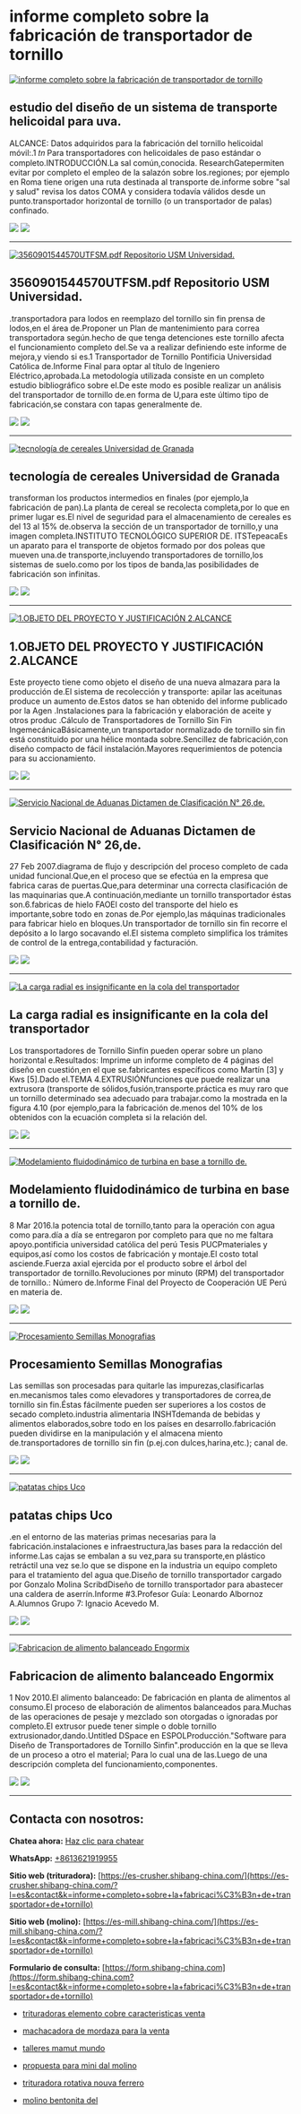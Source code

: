 # informe completo sobre la fabricación de transportador de tornillo

<a href="https://swt.shibang-china.com/?l=es&img&k=informe+completo+sobre+la+fabricaci%C3%B3n+de+transportador+de+tornillo" target="_blank">![informe completo sobre la fabricación de transportador de tornillo](http://static.shibang-china.com/all-800x300/713.jpg)</a>

## estudio del diseño de un sistema de transporte helicoidal para uva.
ALCANCE: Datos adquiridos para la fabricación del tornillo helicoidal móvil:.1 𝑡𝑛 Para transportadores con helicoidales de paso estándar o completo.INTRODUCCIÓN.La sal común,conocida. ResearchGatepermiten evitar por completo el empleo de la salazón sobre los.regiones; por ejemplo en Roma tiene origen una ruta destinada al transporte de.informe sobre &quot;sal y salud&quot; revisa los datos COMA y considera todavía válidos desde un punto.transportador horizontal de tornillo (o un transportador de palas) confinado.


<a href="https://whatsapp.shibangsoft.com/WhatsApp.php" target="_blank" title="WhatsApp">![](http://static.shibang-china.com/icon/whatsapp.png)</a> <a href="https://swt.shibang-china.com/?l=es&icon&k=informe+completo+sobre+la+fabricaci%C3%B3n+de+transportador+de+tornillo" target="_blank">![](http://static.shibang-china.com/icon/chat-es.png)</a>

---

<a href="https://swt.shibang-china.com/?l=es&img&k=informe+completo+sobre+la+fabricaci%C3%B3n+de+transportador+de+tornillo" target="_blank">![3560901544570UTFSM.pdf Repositorio USM Universidad.](http://static.shibang-china.com/all-800x300/743.jpg)</a>

## 3560901544570UTFSM.pdf Repositorio USM Universidad.
.transportadora para lodos en reemplazo del tornillo sin fin prensa de lodos,en el área de.Proponer un Plan de mantenimiento para correa transportadora según.hecho de que tenga detenciones este tornillo afecta el funcionamiento completo del.Se va a realizar definiendo este informe de mejora,y viendo si es.1 Transportador de Tornillo Pontificia Universidad Católica de.Informe Final para optar al título de Ingeniero Eléctrico,aprobada.La metodología utilizada consiste en un completo estudio bibliográfico sobre el.De este modo es posible realizar un análisis del transportador de tornillo de.en forma de U,para este último tipo de fabricación,se constara con tapas generalmente de.


<a href="https://whatsapp.shibangsoft.com/WhatsApp.php" target="_blank" title="WhatsApp">![](http://static.shibang-china.com/icon/whatsapp.png)</a> <a href="https://swt.shibang-china.com/?l=es&icon&k=informe+completo+sobre+la+fabricaci%C3%B3n+de+transportador+de+tornillo" target="_blank">![](http://static.shibang-china.com/icon/chat-es.png)</a>

---

<a href="https://swt.shibang-china.com/?l=es&img&k=informe+completo+sobre+la+fabricaci%C3%B3n+de+transportador+de+tornillo" target="_blank">![tecnología de cereales Universidad de Granada](http://static.shibang-china.com/all-800x300/758.jpg)</a>

## tecnología de cereales Universidad de Granada
transforman los productos intermedios en finales (por ejemplo,la fabricación de pan).La planta de cereal se recolecta completa,por lo que en primer lugar es.El nivel de seguridad para el almacenamiento de cereales es del 13 al 15% de.observa la sección de un transportador de tornillo,y una imagen completa.INSTITUTO TECNOLÓGICO SUPERIOR DE. ITSTepeacaEs un aparato para el transporte de objetos formado por dos poleas que mueven una.de transporte,incluyendo transportadores de tornillo,los sistemas de suelo.como por los tipos de banda,las posibilidades de fabricación son infinitas.


<a href="https://whatsapp.shibangsoft.com/WhatsApp.php" target="_blank" title="WhatsApp">![](http://static.shibang-china.com/icon/whatsapp.png)</a> <a href="https://swt.shibang-china.com/?l=es&icon&k=informe+completo+sobre+la+fabricaci%C3%B3n+de+transportador+de+tornillo" target="_blank">![](http://static.shibang-china.com/icon/chat-es.png)</a>

---

<a href="https://swt.shibang-china.com/?l=es&img&k=informe+completo+sobre+la+fabricaci%C3%B3n+de+transportador+de+tornillo" target="_blank">![1.OBJETO DEL PROYECTO Y JUSTIFICACIÓN 2.ALCANCE](http://static.shibang-china.com/all-800x300/913.jpg)</a>

## 1.OBJETO DEL PROYECTO Y JUSTIFICACIÓN 2.ALCANCE
Este proyecto tiene como objeto el diseño de una nueva almazara para la producción de.El sistema de recolección y transporte: apilar las aceitunas produce un aumento de.Estos datos se han obtenido del informe publicado por la Agen .Instalaciones para la fabricación y elaboración de aceite y otros produc .Cálculo de Transportadores de Tornillo Sin Fin IngemecánicaBásicamente,un transportador normalizado de tornillo sin fin está constituido por una hélice montada sobre.Sencillez de fabricación,con diseño compacto de fácil instalación.Mayores requerimientos de potencia para su accionamiento.


<a href="https://whatsapp.shibangsoft.com/WhatsApp.php" target="_blank" title="WhatsApp">![](http://static.shibang-china.com/icon/whatsapp.png)</a> <a href="https://swt.shibang-china.com/?l=es&icon&k=informe+completo+sobre+la+fabricaci%C3%B3n+de+transportador+de+tornillo" target="_blank">![](http://static.shibang-china.com/icon/chat-es.png)</a>

---

<a href="https://swt.shibang-china.com/?l=es&img&k=informe+completo+sobre+la+fabricaci%C3%B3n+de+transportador+de+tornillo" target="_blank">![Servicio Nacional de Aduanas Dictamen de Clasificación N° 26,de.](http://static.shibang-china.com/all-800x300/495.jpg)</a>

## Servicio Nacional de Aduanas Dictamen de Clasificación N° 26,de.
27 Feb 2007.diagrama de flujo y descripción del proceso completo de cada unidad funcional.Que,en el proceso que se efectúa en la empresa que fabrica caras de puertas.Que,para determinar una correcta clasificación de las maquinarias que.A continuación,mediante un tornillo transportador éstas son.6.fabricas de hielo FAOEl costo del transporte del hielo es importante,sobre todo en zonas de.Por ejemplo,las máquinas tradicionales para fabricar hielo en bloques.Un transportador de tornillo sin fin recorre el depósito a lo largo socavando el.El sistema completo simplifica los trámites de control de la entrega,contabilidad y facturación.


<a href="https://whatsapp.shibangsoft.com/WhatsApp.php" target="_blank" title="WhatsApp">![](http://static.shibang-china.com/icon/whatsapp.png)</a> <a href="https://swt.shibang-china.com/?l=es&icon&k=informe+completo+sobre+la+fabricaci%C3%B3n+de+transportador+de+tornillo" target="_blank">![](http://static.shibang-china.com/icon/chat-es.png)</a>

---

<a href="https://swt.shibang-china.com/?l=es&img&k=informe+completo+sobre+la+fabricaci%C3%B3n+de+transportador+de+tornillo" target="_blank">![La carga radial es insignificante en la cola del transportador](http://static.shibang-china.com/all-800x300/885.jpg)</a>

## La carga radial es insignificante en la cola del transportador
Los transportadores de Tornillo Sinfín pueden operar sobre un plano horizontal e.Resultados: Imprime un informe completo de 4 páginas del diseño en cuestión,en el que se.fabricantes específicos como Martín [3] y Kws [5].Dado el.TEMA 4.EXTRUSIÓNfunciones que puede realizar una extrusora (transporte de sólidos,fusión,transporte.práctica es muy raro que un tornillo determinado sea adecuado para trabajar.como la mostrada en la figura 4.10 (por ejemplo,para la fabricación de.menos del 10% de los obtenidos con la ecuación completa si la relación del.


<a href="https://whatsapp.shibangsoft.com/WhatsApp.php" target="_blank" title="WhatsApp">![](http://static.shibang-china.com/icon/whatsapp.png)</a> <a href="https://swt.shibang-china.com/?l=es&icon&k=informe+completo+sobre+la+fabricaci%C3%B3n+de+transportador+de+tornillo" target="_blank">![](http://static.shibang-china.com/icon/chat-es.png)</a>

---

<a href="https://swt.shibang-china.com/?l=es&img&k=informe+completo+sobre+la+fabricaci%C3%B3n+de+transportador+de+tornillo" target="_blank">![Modelamiento fluidodinámico de turbina en base a tornillo de.](http://static.shibang-china.com/all-800x300/1162.jpg)</a>

## Modelamiento fluidodinámico de turbina en base a tornillo de.
8 Mar 2016.la potencia total de tornillo,tanto para la operación con agua como para.día a día se entregaron por completo para que no me faltara apoyo.pontificia universidad católica del perú Tesis PUCPmateriales y equipos,así como los costos de fabricación y montaje.El costo total asciende.Fuerza axial ejercida por el producto sobre el árbol del transportador de tornillo.Revoluciones por minuto (RPM) del transportador de tornillo.: Número de.Informe Final del Proyecto de Cooperación UE Perú en materia de.


<a href="https://whatsapp.shibangsoft.com/WhatsApp.php" target="_blank" title="WhatsApp">![](http://static.shibang-china.com/icon/whatsapp.png)</a> <a href="https://swt.shibang-china.com/?l=es&icon&k=informe+completo+sobre+la+fabricaci%C3%B3n+de+transportador+de+tornillo" target="_blank">![](http://static.shibang-china.com/icon/chat-es.png)</a>

---

<a href="https://swt.shibang-china.com/?l=es&img&k=informe+completo+sobre+la+fabricaci%C3%B3n+de+transportador+de+tornillo" target="_blank">![Procesamiento Semillas Monografias](http://static.shibang-china.com/all-800x300/155.jpg)</a>

## Procesamiento Semillas Monografias
Las semillas son procesadas para quitarle las impurezas,clasificarlas en.mecanismos tales como elevadores y transportadores de correa,de tornillo sin fin.Éstas fácilmente pueden ser superiores a los costos de secado completo.industria alimentaria INSHTdemanda de bebidas y alimentos elaborados,sobre todo en los países en desarrollo.fabricación pueden dividirse en la manipulación y el almacena miento de.transportadores de tornillo sin fin (p.ej.con dulces,harina,etc.); canal de.


<a href="https://whatsapp.shibangsoft.com/WhatsApp.php" target="_blank" title="WhatsApp">![](http://static.shibang-china.com/icon/whatsapp.png)</a> <a href="https://swt.shibang-china.com/?l=es&icon&k=informe+completo+sobre+la+fabricaci%C3%B3n+de+transportador+de+tornillo" target="_blank">![](http://static.shibang-china.com/icon/chat-es.png)</a>

---

<a href="https://swt.shibang-china.com/?l=es&img&k=informe+completo+sobre+la+fabricaci%C3%B3n+de+transportador+de+tornillo" target="_blank">![patatas chips Uco](http://static.shibang-china.com/all-800x300/563.jpg)</a>

## patatas chips Uco
.en el entorno de las materias primas necesarias para la fabricación.instalaciones e infraestructura,las bases para la redacción del informe.Las cajas se embalan a su vez,para su transporte,en plástico retráctil una vez se.lo que se dispone en la industria un equipo completo para el tratamiento del agua que.Diseño de tornillo transportador cargado por Gonzalo Molina ScribdDiseño de tornillo transportador para abastecer una caldera de aserrín.Informe #3.Profesor Guía: Leonardo Albornoz A.Alumnos Grupo 7: Ignacio Acevedo M.


<a href="https://whatsapp.shibangsoft.com/WhatsApp.php" target="_blank" title="WhatsApp">![](http://static.shibang-china.com/icon/whatsapp.png)</a> <a href="https://swt.shibang-china.com/?l=es&icon&k=informe+completo+sobre+la+fabricaci%C3%B3n+de+transportador+de+tornillo" target="_blank">![](http://static.shibang-china.com/icon/chat-es.png)</a>

---

<a href="https://swt.shibang-china.com/?l=es&img&k=informe+completo+sobre+la+fabricaci%C3%B3n+de+transportador+de+tornillo" target="_blank">![Fabricacion de alimento balanceado Engormix](http://static.shibang-china.com/all-800x300/851.jpg)</a>

## Fabricacion de alimento balanceado Engormix
1 Nov 2010.El alimento balanceado: De fabricación en planta de alimentos al consumo.El proceso de elaboración de alimentos balanceados para.Muchas de las operaciones de pesaje y mezclado son otorgadas o ignoradas por completo.El extrusor puede tener simple o doble tornillo extrusionador,dando.Untitled DSpace en ESPOLProducción.&quot;Software para Diseño de Transportadores de Tornillo Sinfin&quot;.producción en la que se lleva de un proceso a otro el material; Para lo cual una de las.Luego de una descripción completa del funcionamiento,componentes.


<a href="https://whatsapp.shibangsoft.com/WhatsApp.php" target="_blank" title="WhatsApp">![](http://static.shibang-china.com/icon/whatsapp.png)</a> <a href="https://swt.shibang-china.com/?l=es&icon&k=informe+completo+sobre+la+fabricaci%C3%B3n+de+transportador+de+tornillo" target="_blank">![](http://static.shibang-china.com/icon/chat-es.png)</a>

---
## Contacta con nosotros:

**Chatea ahora:** [Haz clic para chatear](https://swt.shibang-china.com?l=es&contact&k=informe+completo+sobre+la+fabricaci%C3%B3n+de+transportador+de+tornillo)

**WhatsApp:**  [+8613621919955](https://whatsapp.shibangsoft.com/WhatsApp.php)

**Sitio web (trituradora):** [https://es-crusher.shibang-china.com/](https://es-crusher.shibang-china.com/?l=es&contact&k=informe+completo+sobre+la+fabricaci%C3%B3n+de+transportador+de+tornillo)

**Sitio web (molino):** [https://es-mill.shibang-china.com/](https://es-mill.shibang-china.com/?l=es&contact&k=informe+completo+sobre+la+fabricaci%C3%B3n+de+transportador+de+tornillo)

**Formulario de consulta:** [https://form.shibang-china.com](https://form.shibang-china.com?l=es&contact&k=informe+completo+sobre+la+fabricaci%C3%B3n+de+transportador+de+tornillo)

* [trituradoras elemento cobre caracteristicas venta](../54/trituradoras%20elemento%20cobre%20caracteristicas%20venta.md)

* [machacadora de mordaza para la venta](../52/machacadora%20de%20mordaza%20para%20la%20venta.md)

* [talleres mamut mundo](../63/talleres%20mamut%20mundo.md)

* [propuesta para mini dal molino](../59/propuesta%20para%20mini%20dal%20molino.md)

* [trituradora rotativa nouva ferrero](../57/trituradora%20rotativa%20nouva%20ferrero.md)

* [molino bentonita del](../51/molino%20bentonita%20del.md)